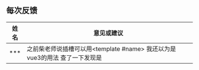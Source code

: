 ## 每次反馈

| 姓名 | 意见或建议                                                   |
| ---- | ------------------------------------------------------------ |
| ***  | 之前柴老师说插槽可以用<template #name> 我还以为是vue3的用法 查了一下发现是<template v-slot:name>的简写 那如果是匿名插槽可不可以直接<template #>呢? |
| ***  | 嘀！新增一条反馈：上传组件源码如果不是很会的话会有什么后果   |
| ***  | 老师能不能讲一下插槽的用法以及什么时候用插槽                 |

> 插槽 就是坑

> 插槽就是先挖一个坑，然后用组件的人来填坑

定义插槽 >  挖坑

> 定义一个组件  PageTools

```vue
<template>
  <el-row>
      <el-col>
          <slot name="before"></slot>
      </el-col>
      <el-col>
           <slot name="after"></slot>
    </el-col>
   </el-row>
</template>
```

> 使用组件 -> 填坑

> 匿名插槽

```vue
<PageTools>
   填坑内容
    <button>登录按钮</button>
</PageTools>
```

```vue
<PageTools>
   <template v-slot>
    <button>登录按钮</button>
   </template>
   <template v-slot:default>
    <button>登录按钮</button>
   </template>
</PageTools>
```

具名插槽

```vue
<PageTools>
   填坑内容
    <button slot="before">前置按钮</button>
    <button slot="after">后置按钮</button>
</PageTools>
```

```vue
<PageTools>
   <template v-slot:before>
    <button>前置按钮</button>
   </template>
   <template v-slot:after>
    <button>后置按钮</button>
   </template>
</PageTools>
```

后备内容

```vue
<template>
  <el-row>
      <el-col>
          <slot name="before">
              <button>默认前置按钮</button>
       </slot>
      </el-col>
      <el-col>
           <slot name="after">
                  <button>默认后置按钮</button>
         </slot>
    </el-col>
   </el-row>
</template>
```

当使用使用插槽，但是又没有传递插槽内容的时候，这个时候 预先在插槽中预留的后备内容就会显示

```vue
<PageTools />
```

如果填坑了，预留的后备内容就会被传入的插槽内容所替代

```vue
<PageTools>
   <template v-slot:before>
    <button>前置按钮</button>
   </template>
   <template v-slot:after>
    <button>后置按钮</button>
   </template>
</PageTools>
```

作用域插槽

```vue
<template>
  <el-row>
      <el-col>
          <slot name="before" :row="row" :column="column" :$index="index"></slot>
      </el-col>
      <el-col>
           <slot name="after" :data="data"></slot>
    </el-col>
   </el-row>
</template>
<script>
export default {
 data () {
   return {
       row: {  
          name: '张三',
          age: 18
       },
       data: {
           money: 10000,
           social: 600
       }
   }

 }
}
 </script>
```

使用组件 ->作用域插槽 

>  slot-scope ="变量“  变量随意定义，变量是当前插槽传出的所有的属性的集合

```vue
<PageTools>
    <button slot="before" slot-scope="{ row, column, $index }">{{ obj.row.name }}{{ obj.row.age }}</button>
    <button slot="after" slot-scope="obj">{{ obj.data.money }}</button>
</PageTools>
```

新语法

> v-slot:名称=“变量”

``` vue
<PageTools>
    <template v-slot:before="{ row, column, $index }">
    <button  >{{ obj.row.name }}{{ obj.row.age }}</button>
   </template>
    <template v-slot:after="obj">
       <button >{{ obj.data.money }}</button>
   </template>
</PageTools>
```



### 上传excel

>   拿到文件 -》 读出arrayBuffer => 插件（前端插件 xlsx）()

## 上午复习

>   excel的导出

vue-element-admin  =>  Export2Excel

```js
  excel.export_json_to_excel({
    header: ["姓名", "手机号"], //表头 必填
    data: [[],[]]
    filename: 'excel-list', //非必填
    autoWidth: true, //非必填
    bookType: 'xlsx' //非必填
  })
```

```js
// [{mobile: 123, name: '张三' },{mobile: 123,name: '李四'}]
// [["张三"，123],["李四"，123]]
// headers = { “姓名”: 'name',"手机号"： ’mobile‘  }
formatJSON (headers, rows) {
  return  rows.map(item => {
       // Object.keys(headers)  => ["姓名", "手机号"] [['张三'，123]] 
       return Object.values(headers).map(key => {
           return item[key]
        })
    })
}
```



复杂表头

```js
 excel.export_json_to_excel({
          filename: '人力资源表',
          header: Object.keys(headers),
          // mutiHeader中表头的长度必须和header的表头长度是对应的 否则报错
          multiHeader: [['姓名', '主要信息', '', '', '', '', '部门']], // 复杂表头的导出 数组中的一个数组 就是一行表头
          data: this.formatJSON(headers, rows),
          merges: ['B1:F1','A1:A2', 'G1:G2'] // 合并列  不用区分顺序 只写合并的单元格的顺序号
        })
```

## 下午

员工详情

>    登录账户  -> 操作时，将密码设置为另一个字段，保存时，再将密码设置回去

动态组件 

```vue
<component :is="'el-table'">
   <el-table-column>
</component>
```



> 个人详情

读取和保存

> 岗位详情

读取和保存